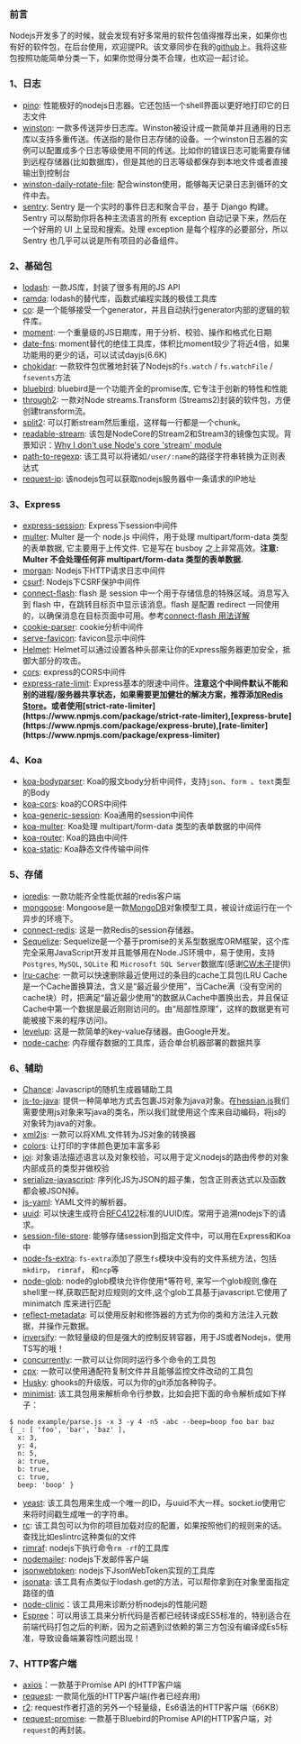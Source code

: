 ### 前言
Nodejs开发多了的时候，就会发现有好多常用的软件包值得推荐出来，如果你也有好的软件包，在后台使用，欢迎提PR。该文章同步在我的[github](https://github.com/linxiaowu66/nodejs-useful-packages)上。我将这些包按照功能简单分类一下，如果你觉得分类不合理，也欢迎一起讨论。

### 1、日志

* [pino](https://github.com/pinojs/pino): 性能极好的nodejs日志器。它还包括一个shell界面以更好地打印它的日志文件
* [winston](https://github.com/winstonjs/winston): 一款多传送异步日志库。Winston被设计成一款简单并且通用的日志库以支持多重传送。传送指的是你日志存储的设备。一个winston日志器的实例可以配置成多个日志等级使用不同的传送。比如你的错误日志可能需要存储到远程存储器(比如数据库)，但是其他的日志等级都保存到本地文件或者直接输出到控制台
* [winston-daily-rotate-file](https://github.com/winstonjs/winston-daily-rotate-file): 配合winston使用，能够每天记录日志到循环的文件中去。
* [sentry](https://github.com/getsentry/sentry): Sentry 是一个实时的事件日志和聚合平台，基于 Django 构建。Sentry 可以帮助你将各种主流语言的所有 exception 自动记录下来，然后在一个好用的 UI 上呈现和搜索。处理 exception 是每个程序的必要部分，所以 Sentry 也几乎可以说是所有项目的必备组件。

### 2、基础包

* [lodash](https://github.com/lodash/lodash): 一款JS库，封装了很多有用的JS API
* [ramda](https://github.com/ramda/ramda): lodash的替代库，函数式编程实践的极佳工具库
* [co](https://github.com/tj/co): 是一个能够接受一个generator，并且自动执行generator内部的逻辑的软件库。
* [moment](https://github.com/moment/moment): 一个重量级的JS日期库，用于分析、校验、操作和格式化日期
* [date-fns](https://github.com/date-fns/date-fns): moment替代的绝佳工具库，体积比moment较少了将近4倍，如果功能用的更少的话，可以试试dayjs(6.6K)
* [chokidar](https://github.com/paulmillr/chokidar): 一款软件包优雅地封装了Nodejs的`fs.watch` / `fs.watchFile` / `fsevents`方法
* [bluebird](https://github.com/petkaantonov/bluebird): bluebird是一个功能齐全的promise库, 它专注于创新的特性和性能
* [through2](https://github.com/rvagg/through2): 一款对Node streams.Transform (Streams2)封装的软件包，方便创建transform流。
* [split2](https://github.com/mcollina/split2): 可以打断stream然后重组，这样每一行都是一个chunk。
* [readable-stream](https://github.com/nodejs/readable-stream): 该包是NodeCore的Stream2和Stream3的镜像包实现。背景知识：[Why I don't use Node's core 'stream' module](https://r.va.gg/2014/06/why-i-dont-use-nodes-core-stream-module.html)
* [path-to-regexp](https://github.com/pillarjs/path-to-regexp): 该工具可以将诸如`/user/:name`的路径字符串转换为正则表达式
* [request-ip](https://github.com/pbojinov/request-ip): 该nodejs包可以获取nodejs服务器中一条请求的IP地址


### 3、Express

* [express-session](https://github.com/expressjs/session): Express下session中间件
* [multer](https://github.com/expressjs/multer): Multer 是一个 node.js 中间件，用于处理 multipart/form-data 类型的表单数据, 它主要用于上传文件. 它是写在 busboy 之上非常高效。**注意: Multer 不会处理任何非 multipart/form-data 类型的表单数据.**
* [morgan](https://github.com/expressjs/morgan): Nodejs下HTTP请求日志中间件
* [csurf](https://github.com/expressjs/csurf): Nodejs下CSRF保护中间件
* [connect-flash](https://github.com/jaredhanson/connect-flash): flash 是 session 中一个用于存储信息的特殊区域。消息写入到 flash 中，在跳转目标页中显示该消息。flash 是配置 redirect 一同使用的，以确保消息在目标页面中可用。参考[connect-flash 用法详解](http://yunkus.com/connect-flash-usage/)
* [cookie-parser](https://github.com/expressjs/cookie-parser): cookie分析中间件
* [serve-favicon](https://github.com/expressjs/serve-favicon): favicon显示中间件
* [Helmet](https://github.com/helmetjs/helmet): Helmet可以通过设置各种头部来让你的Express服务器更加安全，抵御大部分的攻击。
* [cors](https://github.com/expressjs/cors): express的CORS中间件
* [express-rate-limit](https://github.com/nfriedly/express-rate-limit): Express基本的限速中间件。**注意这个中间件默认不能和别的进程/服务器共享状态，如果需要更加健壮的解决方案，推荐添加[Redis Store](https://github.com/nfriedly/express-rate-limit/blob/HEAD/%5BRedis%5D(http:/redis.io/)-backed%20store,%20more%20suitable%20for%20large%20or%20demanding%20deployments.)。或者使用[strict-rate-limiter](https://www.npmjs.com/package/strict-rate-limiter),[express-brute](https://www.npmjs.com/package/express-brute),[rate-limiter](https://www.npmjs.com/package/express-limiter)**

### 4、Koa
* [koa-bodyparser](https://github.com/koajs/bodyparser): Koa的报文body分析中间件，支持`json`、`form `、`text`类型的Body
* [koa-cors](https://github.com/koajs/cors): koa的CORS中间件
* [koa-generic-session](https://github.com/koajs/generic-session): Koa通用的session中间件
* [koa-multer](https://github.com/koa-modules/multer): Koa处理 multipart/form-data 类型的表单数据的中间件
* [koa-router](https://github.com/alexmingoia/koa-router): Koa的路由中间件
* [koa-static](https://github.com/koajs/static): Koa静态文件传输中间件

### 5、存储
* [ioredis](https://github.com/luin/ioredis): 一款功能齐全性能优越的redis客户端
* [mongoose](https://github.com/Automattic/mongoose): Mongoose是一款[MongoDB](https://www.mongodb.org/)对象模型工具，被设计成运行在一个异步的环境下。
* [connect-redis](https://github.com/tj/connect-redis): 这是一款Redis的session存储器。
* [Sequelize](https://github.com/sequelize/sequelize): Sequelize是一个基于promise的关系型数据库ORM框架，这个库完全采用JavaScript开发并且能够用在Node.JS环境中，易于使用，支持`Postgres`, `MySQL`, `SQLite` 和 `Microsoft SQL Server`数据库(感谢[CW木子](https://juejin.im/user/57a358dc8ac247005f16735b)提供)
* [lru-cache](https://github.com/isaacs/node-lru-cache): 一款可以快速删除最近使用过的条目的cache工具包(LRU Cache是一个Cache置换算法，含义是“最近最少使用”，当Cache满（没有空闲的cache块）时，把满足“最近最少使用”的数据从Cache中置换出去，并且保证Cache中第一个数据是最近刚刚访问的。由“局部性原理”，这样的数据更有可能被接下来的程序访问)。
* [levelup](https://github.com/level/levelup): 这是一款简单的key-value存储器。由Google开发。
* [node-cache](https://github.com/ptarjan/node-cache/): 内存缓存数据的工具库，适合单台机器部署的数据共享

### 6、辅助
* [Chance](https://github.com/chancejs/chancejs): Javascript的随机生成器辅助工具
* [js-to-java](https://github.com/node-modules/js-to-java): 提供一种简单地方式去包裹JS对象为java对象。在[hessian.js](https://github.com/node-modules/hessian.js)我们需要使用js对象来写java的类名，所以我们就使用这个库来自动编码，将js的对象转为java的对象。
* [xml2js](https://github.com/Leonidas-from-XIV/node-xml2js): 一款可以将XML文件转为JS对象的转换器
* [colors](https://github.com/Marak/colors.js): 让打印的字体颜色更加丰富多彩
* [joi](https://github.com/hapijs/joi): 对象语法描述语言以及对象校验，可以用于定义nodejs的路由传参的对象内部成员的类型并做校验
* [serialize-javascript](https://github.com/yahoo/serialize-javascript): 序列化JS为JSON的超子集，包含正则表达式以及函数都会被JSON掉。
* [js-yaml](https://github.com/nodeca/js-yaml): YAML文件的解析器。
* [uuid](https://github.com/kelektiv/node-uuid): 可以快速生成符合[RFC4122](http://www.ietf.org/rfc/rfc4122.txt)标准的UUID库。常用于追溯nodejs下的请求。
* [session-file-store](https://github.com/valery-barysok/session-file-store): 能够存储session到指定文件中，可以用在Express和Koa中
* [node-fs-extra](https://github.com/jprichardson/node-fs-extra): `fs-extra`添加了原生`fs`模块中没有的文件系统方法，包括`mkdirp`， `rimraf`， 和`ncp`等
* [node-glob](https://github.com/isaacs/node-glob): node的glob模块允许你使用*等符号, 来写一个glob规则,像在shell里一样,获取匹配对应规则的文件,这个glob工具基于javascript.它使用了 minimatch 库来进行匹配
* [reflect-metadata](https://github.com/rbuckton/reflect-metadata): 可以使用反射和修饰器的方式为你的类和方法注入元数据，并操作元数据。
* [inversify](https://github.com/inversify/InversifyJS): 一款轻量级的但是强大的控制反转容器，用于JS或者Nodejs，使用TS写的哦！
* [concurrently](https://github.com/kimmobrunfeldt/concurrently): 一款可以让你同时运行多个命令的工具包
* [cpx](https://github.com/mysticatea/cpx): 一款可以使用通配符复制文件并且能够监控文件改动的工具包
* [Husky](https://github.com/typicode/husky): ghooks的升级版，可以为你的git添加各种钩子。
* [minimist](https://github.com/substack/minimist/): 该工具包用来解析命令行参数，比如会把下面的命令解析成如下样子：
```
$ node example/parse.js -x 3 -y 4 -n5 -abc --beep=boop foo bar baz
{ _: [ 'foo', 'bar', 'baz' ],
  x: 3,
  y: 4,
  n: 5,
  a: true,
  b: true,
  c: true,
  beep: 'boop' }
```
* [yeast](https://github.com/unshiftio/yeast): 该工具包用来生成一个唯一的ID，与uuid不大一样。socket.io使用它来将时间戳生成唯一的字符串。
* [rc](https://github.com/dominictarr/rc): 该工具包可以为你的项目加载对应的配置，如果按照他们的规则来的话。查找比如eslintrc这种类似的文件
* [rimraf](https://github.com/isaacs/rimraf): nodejs下执行命令`rm -rf`的工具库
* [nodemailer](https://github.com/nodemailer/nodemailer): nodejs下发邮件客户端
* [jsonwebtoken](https://github.com/auth0/node-jsonwebtoken): nodejs下JsonWebToken实现的工具库
* [jsonata](https://github.com/jsonata-js/jsonata): 该工具有点类似于lodash.get的方法，可以帮你拿到在对象里面指定路径的值
* [node-clinic](https://github.com/nearform/node-clinic)：该工具用来诊断分析nodejs的性能问题
* [Espree](https://github.com/eslint/espree)：可以用该工具来分析代码是否都已经转译成ES5标准的，特别适合在前端代码打包之后的判断，因为之前遇到过依赖的第三方包没有编译成Es5标准，导致设备端兼容性问题出现！

### 7、HTTP客户端
* [axios](https://github.com/mzabriskie/axios)：一款基于Promise API 的HTTP客户端
* [request](https://github.com/request/request): 一款简化版的HTTP客户端(作者已经弃用)
* [r2](https://github.com/mikeal/r2): request作者打造的另外一个轻量级，Es6语法的HTTP客户端（66KB）
* [request-promise](https://github.com/request/request-promise): 一款基于Bluebird的Promise API的HTTP客户端，对`request`的再封装。
